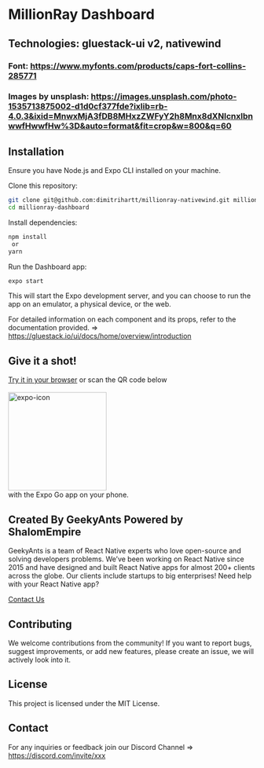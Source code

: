 # MillionRay Dashboard

## Technologies: gluestack-ui v2, nativewind
### Font: https://www.myfonts.com/products/caps-fort-collins-285771
### Images by unsplash: https://images.unsplash.com/photo-1535713875002-d1d0cf377fde?ixlib=rb-4.0.3&ixid=MnwxMjA3fDB8MHxzZWFyY2h8Mnx8dXNlcnxlbnwwfHwwfHw%3D&auto=format&fit=crop&w=800&q=60

## Installation
Ensure you have Node.js and Expo CLI installed on your machine.

Clone this repository:

```bash
git clone git@github.com:dimitrihartt/millionray-nativewind.git millionray-dashboard
cd millionray-dashboard
```

Install dependencies:

```bash
npm install
 or
yarn
```

Run the Dashboard app:
```bash
expo start
```

This will start the Expo development server, and you can choose to run the app on an emulator, a physical device, or the web.

For detailed information on each component and its props, refer to the documentation provided. => https://gluestack.io/ui/docs/home/overview/introduction

## Give it a shot!
[Try it in your browser](https://ui-example-nativewind.vercel.app) or scan the QR code below <br/><br/>
<img src="https://qr.expo.dev/eas-update?slug=exp&projectId=42cce9b5-9fbe-4572-92ba-fc43b2437a85&groupId=5a598f1d-f9ad-4f4e-ab64-da240438da2b&host=u.expo.dev" alt="expo-icon" width="200" height="200"/> <br/>
with the Expo Go app on your phone.

## Created By GeekyAnts Powered by ShalomEmpire

GeekyAnts is a team of React Native experts who love open-source and solving developers problems. We’ve been working on React Native since 2015 and have designed and built React Native apps for almost 200+ clients across the globe. Our clients include startups to big enterprises! Need help with your React Native app?

[Contact Us](https://geekyants.com/?utm_source=gluestack-ui-home&utm_medium=home-page&utm_campaign=meet-the-creators)

## Contributing
We welcome contributions from the community! If you want to report bugs, suggest improvements, or add new features, please create an issue, we will actively look into it.

## License
This project is licensed under the MIT License.

## Contact
For any inquiries or feedback join our Discord Channel => https://discord.com/invite/xxx
